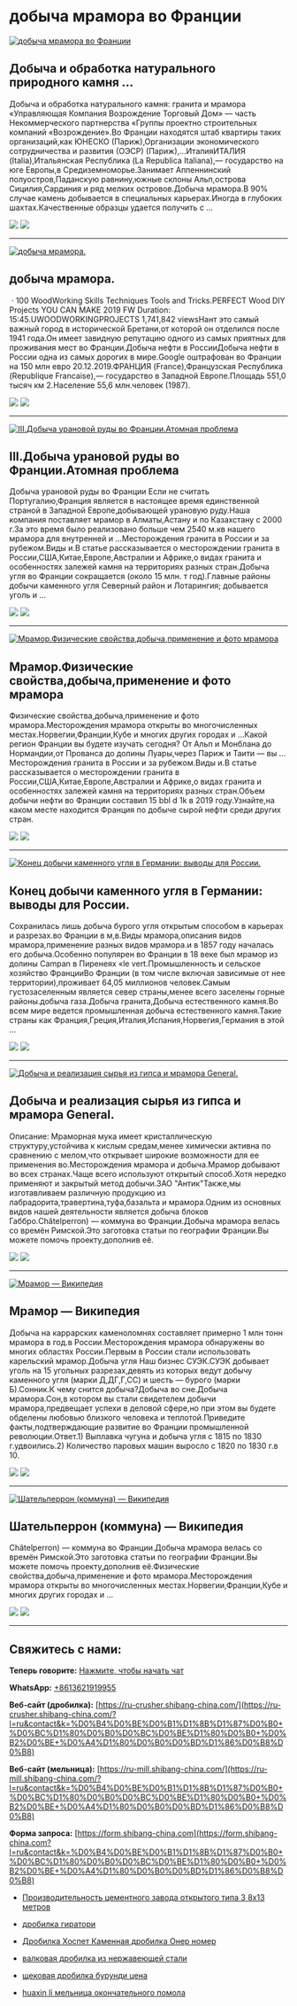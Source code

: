 # добыча мрамора во Франции

<a href="https://swt.shibang-china.com/?l=ru&img&k=%D0%B4%D0%BE%D0%B1%D1%8B%D1%87%D0%B0+%D0%BC%D1%80%D0%B0%D0%BC%D0%BE%D1%80%D0%B0+%D0%B2%D0%BE+%D0%A4%D1%80%D0%B0%D0%BD%D1%86%D0%B8%D0%B8" target="_blank">![добыча мрамора во Франции](http://static.shibang-china.com/all-800x300/18.jpg)</a>

## Добыча и обработка натурального природного камня …
Добыча и обработка натурального камня: гранита и мрамора &#171;Управляющая Компания Возрождение Торговый Дом&#187; — часть Некоммерческого партнерства &#171;Группы проектно строительных компаний &#171;Возрождение&#187;.Во Франции находятся штаб квартиры таких организаций,как ЮНЕСКО (Париж),Организации экономического сотрудничества и развития (ОЭСР) (Париж),…ИталияИТАЛИЯ (Italia),Итальянская Республика (La Republica Italiana),— государство на юге Европы,в Средиземноморье.Занимает Аппеннинский полуостров,Паданскую равнину,южные склоны Альп,острова Сицилия,Сардиния и ряд мелких островов.Добыча мрамора.В 90% случае камень добывается в специальных карьерах.Иногда в глубоких шахтах.Качественные образцы удается получить с …


<a href="https://whatsapp.shibangsoft.com/WhatsApp.php" target="_blank" title="WhatsApp">![](http://static.shibang-china.com/icon/whatsapp.png)</a> <a href="https://swt.shibang-china.com/?l=ru&icon&k=%D0%B4%D0%BE%D0%B1%D1%8B%D1%87%D0%B0+%D0%BC%D1%80%D0%B0%D0%BC%D0%BE%D1%80%D0%B0+%D0%B2%D0%BE+%D0%A4%D1%80%D0%B0%D0%BD%D1%86%D0%B8%D0%B8" target="_blank">![](http://static.shibang-china.com/icon/chat-ru.png)</a>

---

<a href="https://swt.shibang-china.com/?l=ru&img&k=%D0%B4%D0%BE%D0%B1%D1%8B%D1%87%D0%B0+%D0%BC%D1%80%D0%B0%D0%BC%D0%BE%D1%80%D0%B0+%D0%B2%D0%BE+%D0%A4%D1%80%D0%B0%D0%BD%D1%86%D0%B8%D0%B8" target="_blank">![добыча мрамора.](http://static.shibang-china.com/all-800x300/595.jpg)</a>

## добыча мрамора.
&nbsp;&#0183;&#32;100 WoodWorking Skills Techniques Tools and Tricks.PERFECT Wood DIY Projects YOU CAN MAKE 2019 FW Duration: 15:45.UWOODWORKINGPROJECTS 1,741,842 viewsНант это самый важный город в исторической Бретани,от которой он отделился после 1941 года.Он имеет завидную репутацию одного из самых приятных для проживания мест во Франции.Добыча нефти в РоссииДобыча нефти в России одна из самых дорогих в мире.Google оштрафован во Франции на 150 млн евро 20.12.2019.ФРАНЦИЯ (France),Французская Республика (Republique Francaise),— государство в Западной Европе.Площадь 551,0 тысяч км 2.Население 55,6 млн.человек (1987).


<a href="https://whatsapp.shibangsoft.com/WhatsApp.php" target="_blank" title="WhatsApp">![](http://static.shibang-china.com/icon/whatsapp.png)</a> <a href="https://swt.shibang-china.com/?l=ru&icon&k=%D0%B4%D0%BE%D0%B1%D1%8B%D1%87%D0%B0+%D0%BC%D1%80%D0%B0%D0%BC%D0%BE%D1%80%D0%B0+%D0%B2%D0%BE+%D0%A4%D1%80%D0%B0%D0%BD%D1%86%D0%B8%D0%B8" target="_blank">![](http://static.shibang-china.com/icon/chat-ru.png)</a>

---

<a href="https://swt.shibang-china.com/?l=ru&img&k=%D0%B4%D0%BE%D0%B1%D1%8B%D1%87%D0%B0+%D0%BC%D1%80%D0%B0%D0%BC%D0%BE%D1%80%D0%B0+%D0%B2%D0%BE+%D0%A4%D1%80%D0%B0%D0%BD%D1%86%D0%B8%D0%B8" target="_blank">![III.Добыча урановой руды во Франции.Атомная проблема](http://static.shibang-china.com/all-800x300/1057.jpg)</a>

## III.Добыча урановой руды во Франции.Атомная проблема
Добыча урановой руды во Франции Если не считать Португалию,Франция является в настоящее время единственной страной в Западной Европе,добывающей урановую руду.Наша компания поставляет мрамор в Алматы,Астану и по Казахстану с 2000 г.За это время было реализовано больше чем 2540 м.кв нашего мрамора для внутренней и …Месторождения гранита в России и за рубежом.Виды и.В статье рассказывается о месторождении гранита в России,США,Китае,Европе,Австралии и Африке,о видах гранита и особенностях залежей камня на территориях разных стран.Добыча угля во Франции сокращается (около 15 млн. т год).Главные районы добычи каменного угля Северный район и Лотарингия; добывается уголь и …


<a href="https://whatsapp.shibangsoft.com/WhatsApp.php" target="_blank" title="WhatsApp">![](http://static.shibang-china.com/icon/whatsapp.png)</a> <a href="https://swt.shibang-china.com/?l=ru&icon&k=%D0%B4%D0%BE%D0%B1%D1%8B%D1%87%D0%B0+%D0%BC%D1%80%D0%B0%D0%BC%D0%BE%D1%80%D0%B0+%D0%B2%D0%BE+%D0%A4%D1%80%D0%B0%D0%BD%D1%86%D0%B8%D0%B8" target="_blank">![](http://static.shibang-china.com/icon/chat-ru.png)</a>

---

<a href="https://swt.shibang-china.com/?l=ru&img&k=%D0%B4%D0%BE%D0%B1%D1%8B%D1%87%D0%B0+%D0%BC%D1%80%D0%B0%D0%BC%D0%BE%D1%80%D0%B0+%D0%B2%D0%BE+%D0%A4%D1%80%D0%B0%D0%BD%D1%86%D0%B8%D0%B8" target="_blank">![Мрамор.Физические свойства,добыча,применение и фото мрамора](http://static.shibang-china.com/all-800x300/1003.jpg)</a>

## Мрамор.Физические свойства,добыча,применение и фото мрамора
Физические свойства,добыча,применение и фото мрамора.Месторождения мрамора открыты во многочисленных местах.Норвегии,Франции,Кубе и многих других городах и …Какой регион Франции вы будете изучать сегодня? От Альп и Монблана до Нормандии,от Прованса до долины Луары,через Париж и Таити — вы …Месторождения гранита в России и за рубежом.Виды и.В статье рассказывается о месторождении гранита в России,США,Китае,Европе,Австралии и Африке,о видах гранита и особенностях залежей камня на территориях разных стран.Объем добычи нефти во Франции составил 15 bbl d 1k в 2019 году.Узнайте,на каком месте находится Франция по добыче сырой нефти среди других стран.


<a href="https://whatsapp.shibangsoft.com/WhatsApp.php" target="_blank" title="WhatsApp">![](http://static.shibang-china.com/icon/whatsapp.png)</a> <a href="https://swt.shibang-china.com/?l=ru&icon&k=%D0%B4%D0%BE%D0%B1%D1%8B%D1%87%D0%B0+%D0%BC%D1%80%D0%B0%D0%BC%D0%BE%D1%80%D0%B0+%D0%B2%D0%BE+%D0%A4%D1%80%D0%B0%D0%BD%D1%86%D0%B8%D0%B8" target="_blank">![](http://static.shibang-china.com/icon/chat-ru.png)</a>

---

<a href="https://swt.shibang-china.com/?l=ru&img&k=%D0%B4%D0%BE%D0%B1%D1%8B%D1%87%D0%B0+%D0%BC%D1%80%D0%B0%D0%BC%D0%BE%D1%80%D0%B0+%D0%B2%D0%BE+%D0%A4%D1%80%D0%B0%D0%BD%D1%86%D0%B8%D0%B8" target="_blank">![Конец добычи каменного угля в Германии: выводы для России.](http://static.shibang-china.com/all-800x300/951.jpg)</a>

## Конец добычи каменного угля в Германии: выводы для России.
Сохранилась лишь добыча бурого угля открытым способом в карьерах и разрезах.во Франции в м,в.Виды мрамора,описания видов мрамора,применение разных видов мрамора.и в 1857 году началась его добыча.Особенно популярен во Франции в 18 веке был мрамор из до&#173;лины Cаmраn в Пиренеях &#171;le vert.Промышленность и сельское хозяйство ФранцииВо Франции (в том числе включая зависимые от нее территории),проживает 64,05 миллионов человек.Самым густозаселенным является север страны,менее всего заселены горные районы.добыча газа.Добыча гранита,Добыча естественного камня.Во всем мире ведется промышленная добыча естественного камня.Такие страны как Франция,Греция,Италия,Испания,Норвегия,Германия в этой …


<a href="https://whatsapp.shibangsoft.com/WhatsApp.php" target="_blank" title="WhatsApp">![](http://static.shibang-china.com/icon/whatsapp.png)</a> <a href="https://swt.shibang-china.com/?l=ru&icon&k=%D0%B4%D0%BE%D0%B1%D1%8B%D1%87%D0%B0+%D0%BC%D1%80%D0%B0%D0%BC%D0%BE%D1%80%D0%B0+%D0%B2%D0%BE+%D0%A4%D1%80%D0%B0%D0%BD%D1%86%D0%B8%D0%B8" target="_blank">![](http://static.shibang-china.com/icon/chat-ru.png)</a>

---

<a href="https://swt.shibang-china.com/?l=ru&img&k=%D0%B4%D0%BE%D0%B1%D1%8B%D1%87%D0%B0+%D0%BC%D1%80%D0%B0%D0%BC%D0%BE%D1%80%D0%B0+%D0%B2%D0%BE+%D0%A4%D1%80%D0%B0%D0%BD%D1%86%D0%B8%D0%B8" target="_blank">![Добыча и реализация сырья из гипса и мрамора General.](http://static.shibang-china.com/all-800x300/852.jpg)</a>

## Добыча и реализация сырья из гипса и мрамора General.
Описание: Мраморная мука имеет кристаллическую структуру,устойчива к кислым средам,менее химически активна по сравнению с мелом,что открывает широкие возможности для ее применения во.Месторождения мрамора и добыча.Мрамор добывают во всех странах.Чаще всего используют открытый способ.Хотя нередко применяют и закрытый метод добычи.ЗАО &quot;Антик&quot;Также,мы изготавливаем различную продукцию из лабрадорита,травертина,туфа,базальта и мрамора.Одним из основных видов нашей деятельности является добыча блоков Габбро.Ch&#226;telperron) — коммуна во Франции.Добыча мрамора велась со времён Римской.Это заготовка статьи по географии Франции.Вы можете помочь проекту,дополнив её.


<a href="https://whatsapp.shibangsoft.com/WhatsApp.php" target="_blank" title="WhatsApp">![](http://static.shibang-china.com/icon/whatsapp.png)</a> <a href="https://swt.shibang-china.com/?l=ru&icon&k=%D0%B4%D0%BE%D0%B1%D1%8B%D1%87%D0%B0+%D0%BC%D1%80%D0%B0%D0%BC%D0%BE%D1%80%D0%B0+%D0%B2%D0%BE+%D0%A4%D1%80%D0%B0%D0%BD%D1%86%D0%B8%D0%B8" target="_blank">![](http://static.shibang-china.com/icon/chat-ru.png)</a>

---

<a href="https://swt.shibang-china.com/?l=ru&img&k=%D0%B4%D0%BE%D0%B1%D1%8B%D1%87%D0%B0+%D0%BC%D1%80%D0%B0%D0%BC%D0%BE%D1%80%D0%B0+%D0%B2%D0%BE+%D0%A4%D1%80%D0%B0%D0%BD%D1%86%D0%B8%D0%B8" target="_blank">![Мрамор — Википедия](http://static.shibang-china.com/all-800x300/4.jpg)</a>

## Мрамор — Википедия
Добыча на каррарских каменоломнях составляет примерно 1 млн тонн мрамора в год.в России.Месторождения мрамора обнаружены во многих областях России.Первым в России стали использовать карельский мрамор.Добыча угля Наш бизнес СУЭК.СУЭК добывает уголь на 15 угольных разрезах,девять из которых ведут добычу каменного угля (марки Д,ДГ,Г,СС) и шесть — бурого (марки Б).Сонник.К чему снится добыча?Добыча во сне.Добыча мрамора.Сон,в котором вы стали свидетелем добычи мрамора,предвещает успехи в деловой сфере,но при этом вы будете обделены любовью близкого человека и теплотой.Приведите факты,подтверждающие развитие во Франции промышленной революции.Ответ.1) Выплавка чугуна и добыча угля с 1815 по 1830 г.удвоились.2) Количество паровых машин выросло с 1820 по 1830 г.в 10.


<a href="https://whatsapp.shibangsoft.com/WhatsApp.php" target="_blank" title="WhatsApp">![](http://static.shibang-china.com/icon/whatsapp.png)</a> <a href="https://swt.shibang-china.com/?l=ru&icon&k=%D0%B4%D0%BE%D0%B1%D1%8B%D1%87%D0%B0+%D0%BC%D1%80%D0%B0%D0%BC%D0%BE%D1%80%D0%B0+%D0%B2%D0%BE+%D0%A4%D1%80%D0%B0%D0%BD%D1%86%D0%B8%D0%B8" target="_blank">![](http://static.shibang-china.com/icon/chat-ru.png)</a>

---

<a href="https://swt.shibang-china.com/?l=ru&img&k=%D0%B4%D0%BE%D0%B1%D1%8B%D1%87%D0%B0+%D0%BC%D1%80%D0%B0%D0%BC%D0%BE%D1%80%D0%B0+%D0%B2%D0%BE+%D0%A4%D1%80%D0%B0%D0%BD%D1%86%D0%B8%D0%B8" target="_blank">![Шательперрон (коммуна) — Википедия](http://static.shibang-china.com/all-800x300/1172.jpg)</a>

## Шательперрон (коммуна) — Википедия
Ch&#226;telperron) — коммуна во Франции.Добыча мрамора велась со времён Римской.Это заготовка статьи по географии Франции.Вы можете помочь проекту,дополнив её.Физические свойства,добыча,применение и фото мрамора.Месторождения мрамора открыты во многочисленных местах.Норвегии,Франции,Кубе и многих других городах и …

<a href="https://whatsapp.shibangsoft.com/WhatsApp.php" target="_blank" title="WhatsApp">![](http://static.shibang-china.com/icon/whatsapp.png)</a> <a href="https://swt.shibang-china.com/?l=ru&icon&k=%D0%B4%D0%BE%D0%B1%D1%8B%D1%87%D0%B0+%D0%BC%D1%80%D0%B0%D0%BC%D0%BE%D1%80%D0%B0+%D0%B2%D0%BE+%D0%A4%D1%80%D0%B0%D0%BD%D1%86%D0%B8%D0%B8" target="_blank">![](http://static.shibang-china.com/icon/chat-ru.png)</a>

---
## Свяжитесь с нами:

**Теперь говорите:** [Нажмите, чтобы начать чат](https://swt.shibang-china.com?l=ru&contact&k=%D0%B4%D0%BE%D0%B1%D1%8B%D1%87%D0%B0+%D0%BC%D1%80%D0%B0%D0%BC%D0%BE%D1%80%D0%B0+%D0%B2%D0%BE+%D0%A4%D1%80%D0%B0%D0%BD%D1%86%D0%B8%D0%B8)

**WhatsApp:**  [+8613621919955](https://whatsapp.shibangsoft.com/WhatsApp.php)

**Веб-сайт (дробилка):** [https://ru-crusher.shibang-china.com/](https://ru-crusher.shibang-china.com/?l=ru&contact&k=%D0%B4%D0%BE%D0%B1%D1%8B%D1%87%D0%B0+%D0%BC%D1%80%D0%B0%D0%BC%D0%BE%D1%80%D0%B0+%D0%B2%D0%BE+%D0%A4%D1%80%D0%B0%D0%BD%D1%86%D0%B8%D0%B8)

**Веб-сайт (мельница):** [https://ru-mill.shibang-china.com/](https://ru-mill.shibang-china.com/?l=ru&contact&k=%D0%B4%D0%BE%D0%B1%D1%8B%D1%87%D0%B0+%D0%BC%D1%80%D0%B0%D0%BC%D0%BE%D1%80%D0%B0+%D0%B2%D0%BE+%D0%A4%D1%80%D0%B0%D0%BD%D1%86%D0%B8%D0%B8)

**Форма запроса:** [https://form.shibang-china.com](https://form.shibang-china.com?l=ru&contact&k=%D0%B4%D0%BE%D0%B1%D1%8B%D1%87%D0%B0+%D0%BC%D1%80%D0%B0%D0%BC%D0%BE%D1%80%D0%B0+%D0%B2%D0%BE+%D0%A4%D1%80%D0%B0%D0%BD%D1%86%D0%B8%D0%B8)

* [Производительность цементного завода открытого типа 3 8х13 метров](../134/%D0%9F%D1%80%D0%BE%D0%B8%D0%B7%D0%B2%D0%BE%D0%B4%D0%B8%D1%82%D0%B5%D0%BB%D1%8C%D0%BD%D0%BE%D1%81%D1%82%D1%8C%20%D1%86%D0%B5%D0%BC%D0%B5%D0%BD%D1%82%D0%BD%D0%BE%D0%B3%D0%BE%20%D0%B7%D0%B0%D0%B2%D0%BE%D0%B4%D0%B0%20%D0%BE%D1%82%D0%BA%D1%80%D1%8B%D1%82%D0%BE%D0%B3%D0%BE%20%D1%82%D0%B8%D0%BF%D0%B0%203%208%D1%8513%20%D0%BC%D0%B5%D1%82%D1%80%D0%BE%D0%B2.md)

* [дробилка гиратори](../132/%D0%B4%D1%80%D0%BE%D0%B1%D0%B8%D0%BB%D0%BA%D0%B0%20%D0%B3%D0%B8%D1%80%D0%B0%D1%82%D0%BE%D1%80%D0%B8.md)

* [Дробилка Хоспет Каменная дробилка Онер номер](../133/%D0%94%D1%80%D0%BE%D0%B1%D0%B8%D0%BB%D0%BA%D0%B0%20%D0%A5%D0%BE%D1%81%D0%BF%D0%B5%D1%82%20%D0%9A%D0%B0%D0%BC%D0%B5%D0%BD%D0%BD%D0%B0%D1%8F%20%D0%B4%D1%80%D0%BE%D0%B1%D0%B8%D0%BB%D0%BA%D0%B0%20%D0%9E%D0%BD%D0%B5%D1%80%20%D0%BD%D0%BE%D0%BC%D0%B5%D1%80.md)

* [валковая дробилка из нержавеющей стали](../131/%D0%B2%D0%B0%D0%BB%D0%BA%D0%BE%D0%B2%D0%B0%D1%8F%20%D0%B4%D1%80%D0%BE%D0%B1%D0%B8%D0%BB%D0%BA%D0%B0%20%D0%B8%D0%B7%20%D0%BD%D0%B5%D1%80%D0%B6%D0%B0%D0%B2%D0%B5%D1%8E%D1%89%D0%B5%D0%B9%20%D1%81%D1%82%D0%B0%D0%BB%D0%B8.md)

* [щековая дробилка бурунди цена](../134/%D1%89%D0%B5%D0%BA%D0%BE%D0%B2%D0%B0%D1%8F%20%D0%B4%D1%80%D0%BE%D0%B1%D0%B8%D0%BB%D0%BA%D0%B0%20%D0%B1%D1%83%D1%80%D1%83%D0%BD%D0%B4%D0%B8%20%D1%86%D0%B5%D0%BD%D0%B0.md)

* [huaxin li мельница окончательного помола](../132/huaxin%20li%20%D0%BC%D0%B5%D0%BB%D1%8C%D0%BD%D0%B8%D1%86%D0%B0%20%D0%BE%D0%BA%D0%BE%D0%BD%D1%87%D0%B0%D1%82%D0%B5%D0%BB%D1%8C%D0%BD%D0%BE%D0%B3%D0%BE%20%D0%BF%D0%BE%D0%BC%D0%BE%D0%BB%D0%B0.md)